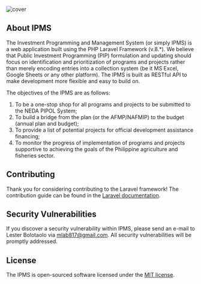 ![cover](https://raw.githubusercontent.com/mlab817/ipms-rest/main/cover.png)

## About IPMS

The Investment Programming and Management System (or simply IPMS) is a 
web application built using the PHP Laravel Framework (v.8.*). 
We believe that Public Investment Programming (PIP) formulation and updating
should focus on identification and prioritization of programs and projects
rather than merely encoding entries into a collection system (be it MS 
Excel, Google Sheets or any other platform). The IPMS is built as RESTful API
to make development more flexible and easy to build on.

The objectives of the IPMS are as follows:

1. To be a one-stop shop for all programs and projects to be submitted to the NEDA PIPOL System;
2. To build a bridge from the plan (or the AFMP/NAFMIP) to the budget (annual plan and budget);
3. To provide a list of potential projects for official development assistance financing;
4. To monitor the progress of implementation of programs and projects supportive to achieving 
   the goals of the Philippine agriculture and fisheries sector.
   
## Contributing

Thank you for considering contributing to the Laravel framework! The contribution guide can be found in the [Laravel documentation](https://laravel.com/docs/contributions).

## Security Vulnerabilities

If you discover a security vulnerability within IPMS, please send an e-mail to Lester Bolotaolo via [mlab817@gmail.com](mailto:mlab817@gmail.com). All security vulnerabilities will be promptly addressed.

## License

The IPMS is open-sourced software licensed under the [MIT license](https://opensource.org/licenses/MIT).
